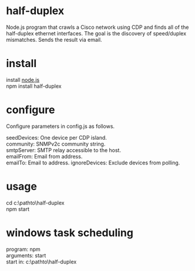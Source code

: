 # half-duplex

Node.js program that crawls a Cisco network using CDP and finds all of the half-duplex ethernet interfaces. The goal is the discovery of speed/duplex mismatches. Sends the result via email.

# install

install [node.js](https://nodejs.org/)  
npm install half-duplex

# configure

Configure parameters in config.js as follows.

seedDevices: One device per CDP island.  
community: SNMPv2c community string.  
smtpServer: SMTP relay accessible to the host.  
emailFrom: Email from address.  
emailTo: Email to address.
ignoreDevices: Exclude devices from polling.

# usage

cd c:\pathto\half-duplex  
npm start

# windows task scheduling

program: npm  
arguments: start  
start in: c:\pathto\half-duplex
